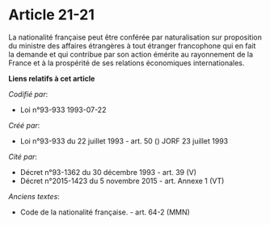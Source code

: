# Article 21-21

La nationalité française peut être conférée par naturalisation sur proposition du ministre des affaires étrangères à tout
étranger francophone qui en fait la demande et qui contribue par son action émérite au rayonnement de la France et à la
prospérité de ses relations économiques internationales.

**Liens relatifs à cet article**

_Codifié par_:

  - Loi n°93-933 1993-07-22

_Créé par_:

  - Loi n°93-933 du 22 juillet 1993 - art. 50 () JORF 23 juillet 1993

_Cité par_:

  - Décret n°93-1362 du 30 décembre 1993 - art. 39 (V)
  - Décret n°2015-1423 du 5 novembre 2015 - art. Annexe 1 (VT)

_Anciens textes_:

  - Code de la nationalité française. - art. 64-2 (MMN)
